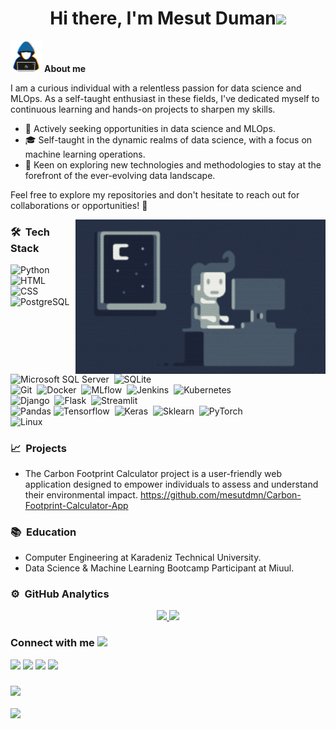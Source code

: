 <h1 align="center"><b>Hi there, I'm Mesut Duman</b><img src="https://media.giphy.com/media/hvRJCLFzcasrR4ia7z/giphy.gif" width="35"></h1>


<picture><img src = "https://github.com/0xAbdulKhalid/0xAbdulKhalid/raw/main/assets/mdImages/about_me.gif" width = 50px></picture> <b>About me</b>

I am a curious individual with a relentless passion for data science and MLOps. As a self-taught enthusiast in these fields, I've dedicated myself to continuous learning and hands-on projects to sharpen my skills.

- 🚀 Actively seeking opportunities in data science and MLOps.
- 🎓 Self-taught in the dynamic realms of data science, with a focus on machine learning operations.
- 🌱 Keen on exploring new technologies and methodologies to stay at the forefront of the ever-evolving data landscape.

Feel free to explore my repositories and don't hesitate to reach out for collaborations or opportunities! 🌟

<img alt="Night Coding" src="https://raw.githubusercontent.com/AVS1508/AVS1508/master/assets/Night-Coding.gif" width="400px" align="right"/>

<h3>🛠 &nbsp;Tech Stack</h3>

![Python](https://img.shields.io/badge/-Python-05122A?style=for-the-badge&logo=python)&nbsp;
![HTML](https://img.shields.io/badge/-HTML-05122A?style=for-the-badge&logo=HTML5)&nbsp;
![CSS](https://img.shields.io/badge/-CSS-05122A?style=for-the-badge&logo=CSS3)&nbsp;
<br>
![PostgreSQL](https://img.shields.io/badge/-PostgreSQL-05122A?style=for-the-badge&logo=PostgreSQL)&nbsp;
![Microsoft SQL Server](https://img.shields.io/badge/-Microsoft_SQL_Server-05122A?style=flat&logo=microsoft-sql-server)&nbsp;
![SQLite](https://img.shields.io/badge/-SQLite-05122A?style=for-the-badge&logo=SQLite)&nbsp;
<br>
![Git](https://img.shields.io/badge/-Git-05122A?style=for-the-badge&logo=git)&nbsp;
![Docker](https://img.shields.io/badge/-Docker-05122A?style=for-the-badge&logo=docker)&nbsp;
![MLflow](https://img.shields.io/badge/-MLflow-05122A?style=for-the-badge&logo=mlflow)&nbsp;
![Jenkins](https://img.shields.io/badge/-Jenkins-05122A?style=for-the-badge&logo=jenkins)&nbsp;
![Kubernetes](https://img.shields.io/badge/-Kubernetes-05122A?style=for-the-badge&logo=Kubernetes)&nbsp;
<br>
![Django](https://img.shields.io/badge/-Django-05122A?style=for-the-badge&logo=django)&nbsp;
![Flask](https://img.shields.io/badge/-Flask-05122A?style=for-the-badge&logo=flask)&nbsp;
![Streamlit](https://img.shields.io/badge/-Streamlit-05122A?style=for-the-badge&logo=streamlit)&nbsp;
<br>
![Pandas](https://img.shields.io/badge/-Pandas-05122A?style=for-the-badge&logo=pandas)
![Tensorflow](https://img.shields.io/badge/-Tensorflow-05122A?style=for-the-badge&logo=Tensorflow)&nbsp;
![Keras](https://img.shields.io/badge/-Keras-05122A?style=for-the-badge&logo=Keras)&nbsp;
![Sklearn](https://img.shields.io/badge/-Sklearn-05122A?style=for-the-badge&logo=scikitlearn)&nbsp;
![PyTorch](https://img.shields.io/badge/-PyTorch-05122A?style=for-the-badge&logo=PyTorch)&nbsp;
<br>
![Linux](https://img.shields.io/badge/-Linux-05122A?style=for-the-badge&logo=Linux&logoColor=white)&nbsp;

<h3>📈 &nbsp;Projects</h3>

- The Carbon Footprint Calculator project is a user-friendly web application designed to empower individuals to assess and understand their environmental impact. https://github.com/mesutdmn/Carbon-Footprint-Calculator-App

<h3>📚 &nbsp;Education</h3>

- Computer Engineering at Karadeniz Technical University.
- Data Science & Machine Learning Bootcamp Participant at Miuul.


<h3>⚙️ &nbsp;GitHub Analytics</h3>
<p align="center">
<a href="https://github.com/AVS1508">
  <img height="180em" src="https://github-readme-stats-eight-theta.vercel.app/api?username=mesutdmn&show_icons=true&theme=algolia&include_all_commits=true&count_private=true"/>
  <img height="180em" src="https://github-readme-stats-eight-theta.vercel.app/api/top-langs/?username=mesutdmn&layout=compact&langs_count=8&theme=algolia"/>
</a>
</p>

<h3> Connect with me <img src='https://raw.githubusercontent.com/ShahriarShafin/ShahriarShafin/main/Assets/handshake.gif' width="100px"> </h2>
<a target="_blank" href="https://www.linkedin.com/in/mesut-duman/"><img src="https://img.shields.io/badge/-LinkedIn-0077B5?style=for-the-badge&logo=Linkedin&logoColor=white"></img></a>
<a target="_blank" href="https://www.kaggle.com/dumanmesut"><img src="https://img.shields.io/badge/Kaggle-035a7d?style=for-the-badge&logo=kaggle&logoColor=white"></img></a>
<a target="_blank" href="https://medium.com/@dumanmesut"><img src="https://img.shields.io/badge/Medium-12100E?style=for-the-badge&logo=medium&logoColor=white"></img></a>
<a target="_blank" href="mailto:mesutduman@outlook.com"><img src="https://img.shields.io/badge/Mail_Me-CC100E?style=for-the-badge&logo=minutemailer&logoColor=white"></img></a>


<h3 ><img src='https://github.com/images/mona-whisper.gif' width="50px"> </h3>

![](https://komarev.com/ghpvc/?username=mesutdmn&style=for-the-badge)



